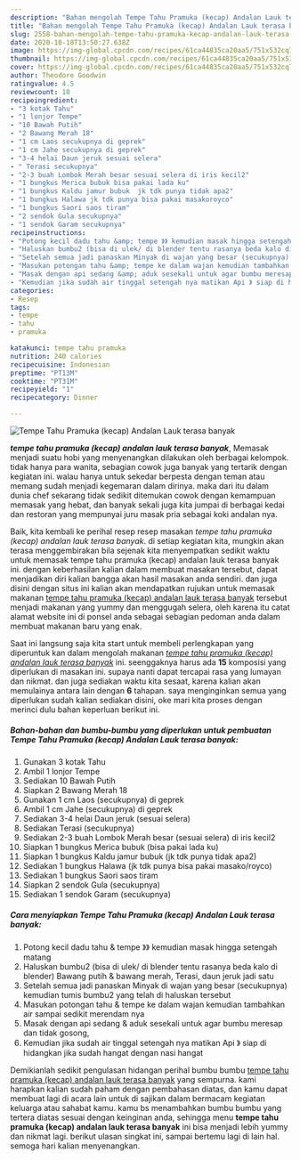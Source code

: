 ```yaml
---
description: "Bahan mengolah Tempe Tahu Pramuka (kecap) Andalan Lauk terasa banyak Lezat"
title: "Bahan mengolah Tempe Tahu Pramuka (kecap) Andalan Lauk terasa banyak Lezat"
slug: 2558-bahan-mengolah-tempe-tahu-pramuka-kecap-andalan-lauk-terasa-banyak-lezat
date: 2020-10-18T13:50:27.638Z
image: https://img-global.cpcdn.com/recipes/61ca44835ca20aa5/751x532cq70/tempe-tahu-pramuka-kecap-andalan-lauk-terasa-banyak-foto-resep-utama.jpg
thumbnail: https://img-global.cpcdn.com/recipes/61ca44835ca20aa5/751x532cq70/tempe-tahu-pramuka-kecap-andalan-lauk-terasa-banyak-foto-resep-utama.jpg
cover: https://img-global.cpcdn.com/recipes/61ca44835ca20aa5/751x532cq70/tempe-tahu-pramuka-kecap-andalan-lauk-terasa-banyak-foto-resep-utama.jpg
author: Theodore Goodwin
ratingvalue: 4.5
reviewcount: 10
recipeingredient:
- "3 kotak Tahu"
- "1 lonjor Tempe"
- "10 Bawah Putih"
- "2 Bawang Merah 18"
- "1 cm Laos secukupnya di geprek"
- "1 cm Jahe secukupnya di geprek"
- "3-4 helai Daun jeruk sesuai selera"
- " Terasi secukupnya"
- "2-3 buah Lombok Merah besar sesuai selera di iris kecil2"
- "1 bungkus Merica bubuk bisa pakai lada ku"
- "1 bungkus Kaldu jamur bubuk  jk tdk punya tidak apa2"
- "1 bungkus Halawa jk tdk punya bisa pakai masakoroyco"
- "1 bungkus Saori saos tiram"
- "2 sendok Gula secukupnya"
- "1 sendok Garam secukupnya"
recipeinstructions:
- "Potong kecil dadu tahu &amp; tempe 》》 kemudian masak hingga setengah matang"
- "Haluskan bumbu2 (bisa di ulek/ di blender tentu rasanya beda kalo di blender) Bawang putih &amp; bawang merah, Terasi, daun jeruk jadi satu"
- "Setelah semua jadi panaskan Minyak di wajan yang besar (secukupnya) kemudian tumis bumbu2 yang telah di haluskan tersebut"
- "Masukan potongan tahu &amp; tempe ke dalam wajan kemudian tambahkan air sampai sedikit merendam nya"
- "Masak dengan api sedang &amp; aduk sesekali untuk agar bumbu meresap dan tidak gosong,"
- "Kemudian jika sudah air tinggal setengah nya matikan Api 》 siap di hidangkan jika sudah hangat dengan nasi hangat"
categories:
- Resep
tags:
- tempe
- tahu
- pramuka

katakunci: tempe tahu pramuka 
nutrition: 240 calories
recipecuisine: Indonesian
preptime: "PT13M"
cooktime: "PT31M"
recipeyield: "1"
recipecategory: Dinner

---
```



![Tempe Tahu Pramuka (kecap) Andalan Lauk terasa banyak](https://img-global.cpcdn.com/recipes/61ca44835ca20aa5/751x532cq70/tempe-tahu-pramuka-kecap-andalan-lauk-terasa-banyak-foto-resep-utama.jpg)

<b><i>tempe tahu pramuka (kecap) andalan lauk terasa banyak</i></b>, Memasak menjadi suatu hobi yang menyenangkan dilakukan oleh berbagai kelompok. tidak hanya para wanita, sebagian cowok juga banyak yang tertarik dengan kegiatan ini. walau hanya untuk sekedar berpesta dengan teman atau memang sudah menjadi kegemaran dalam dirinya. maka dari itu dalam dunia chef sekarang tidak sedikit ditemukan cowok dengan kemampuan memasak yang hebat, dan banyak sekali juga kita jumpai di berbagai kedai dan restoran yang mempunyai juru masak pria sebagai koki andalan nya.



Baik, kita kembali ke perihal resep resep masakan <i>tempe tahu pramuka (kecap) andalan lauk terasa banyak</i>. di setiap kegiatan kita, mungkin akan terasa menggembirakan bila sejenak kita menyempatkan sedikit waktu untuk memasak tempe tahu pramuka (kecap) andalan lauk terasa banyak ini. dengan keberhasilan kalian dalam membuat masakan tersebut, dapat menjadikan diri kalian bangga akan hasil masakan anda sendiri. dan juga disini dengan situs ini kalian akan mendapatkan rujukan untuk memasak makanan <u>tempe tahu pramuka (kecap) andalan lauk terasa banyak</u> tersebut menjadi makanan yang yummy dan menggugah selera, oleh karena itu catat alamat website ini di ponsel anda sebagai sebagian pedoman anda dalam membuat makanan baru yang enak.


Saat ini langsung saja kita start untuk membeli perlengkapan yang diperuntuk kan dalam mengolah makanan <u><i>tempe tahu pramuka (kecap) andalan lauk terasa banyak</i></u> ini. seenggaknya harus ada <b>15</b> komposisi yang diperlukan di masakan ini. supaya nanti dapat tercapai rasa yang lumayan dan nikmat. dan juga sediakan waktu kita sesaat, karena kalian akan memulainya antara lain dengan <b>6</b> tahapan. saya menginginkan semua yang diperlukan sudah kalian sediakan disini, oke mari kita proses dengan merinci dulu bahan keperluan berikut ini.

<!--inarticleads1-->

##### Bahan-bahan dan bumbu-bumbu yang diperlukan untuk pembuatan Tempe Tahu Pramuka (kecap) Andalan Lauk terasa banyak:

1. Gunakan 3 kotak Tahu
1. Ambil 1 lonjor Tempe
1. Sediakan 10 Bawah Putih
1. Siapkan 2 Bawang Merah 18
1. Gunakan 1 cm Laos (secukupnya) di geprek
1. Ambil 1 cm Jahe (secukupnya) di geprek
1. Sediakan 3-4 helai Daun jeruk (sesuai selera)
1. Sediakan  Terasi (secukupnya)
1. Sediakan 2-3 buah Lombok Merah besar (sesuai selera) di iris kecil2
1. Siapkan 1 bungkus Merica bubuk (bisa pakai lada ku)
1. Siapkan 1 bungkus Kaldu jamur bubuk  (jk tdk punya tidak apa2)
1. Sediakan 1 bungkus Halawa (jk tdk punya bisa pakai masako/royco)
1. Sediakan 1 bungkus Saori saos tiram
1. Siapkan 2 sendok Gula (secukupnya)
1. Sediakan 1 sendok Garam (secukupnya)




<!--inarticleads2-->

##### Cara menyiapkan Tempe Tahu Pramuka (kecap) Andalan Lauk terasa banyak:

1. Potong kecil dadu tahu &amp; tempe 》》 kemudian masak hingga setengah matang
1. Haluskan bumbu2 (bisa di ulek/ di blender tentu rasanya beda kalo di blender) Bawang putih &amp; bawang merah, Terasi, daun jeruk jadi satu
1. Setelah semua jadi panaskan Minyak di wajan yang besar (secukupnya) kemudian tumis bumbu2 yang telah di haluskan tersebut
1. Masukan potongan tahu &amp; tempe ke dalam wajan kemudian tambahkan air sampai sedikit merendam nya
1. Masak dengan api sedang &amp; aduk sesekali untuk agar bumbu meresap dan tidak gosong,
1. Kemudian jika sudah air tinggal setengah nya matikan Api 》 siap di hidangkan jika sudah hangat dengan nasi hangat




Demikianlah sedikit pengulasan hidangan perihal bumbu bumbu <u>tempe tahu pramuka (kecap) andalan lauk terasa banyak</u> yang sempurna. kami harapkan kalian sudah paham dengan pembahasan diatas, dan kamu dapat membuat lagi di acara lain untuk di sajikan dalam bermacam kegiatan keluarga atau sahabat kamu. kamu bs menambahkan bumbu bumbu yang tertera diatas sesuai dengan keinginan anda, sehingga menu <b>tempe tahu pramuka (kecap) andalan lauk terasa banyak</b> ini bisa menjadi lebih yummy dan nikmat lagi. berikut ulasan singkat ini, sampai bertemu lagi di lain hal. semoga hari kalian menyenangkan.
